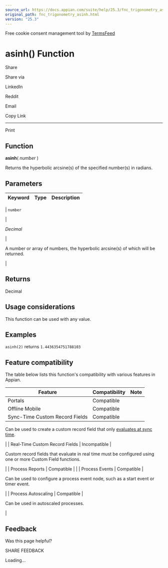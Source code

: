 ```yaml
---
source_url: https://docs.appian.com/suite/help/25.3/fnc_trigonometry_asinh.html
original_path: fnc_trigonometry_asinh.html
version: "25.3"
---
```


Free cookie consent management tool by [TermsFeed](https://www.termsfeed.com/)

# asinh() Function

Share

Share via

LinkedIn

Reddit

Email

Copy Link

* * *

Print

## Function

**asinh**( _number_ )

Returns the hyperbolic arcsine(s) of the specified number(s) in radians.

## Parameters

| Keyword | Type | Description |
| --- | --- | --- |
|
`number`

 |

_Decimal_

 |

A number or array of numbers, the hyperbolic arcsine(s) of which will be returned.

 |

## Returns

Decimal

## Usage considerations

This function can be used with any value.

## Examples

`asinh(2)` returns `1.4436354751788103`

## Feature compatibility

The table below lists this function's compatibility with various features in Appian.

| Feature | Compatibility | Note |
| --- | --- | --- |
| Portals | Compatible |  |
| Offline Mobile | Compatible |  |
| Sync-Time Custom Record Fields | Compatible |
Can be used to create a custom record field that only [evaluates at sync time](custom-record-fields.html#prodlink-sync-time-evaluations).

 |
| Real-Time Custom Record Fields | Incompatible |

Custom record fields that evaluate in real time must be configured using one or more Custom Field functions.

 |
| Process Reports | Compatible |  |
| Process Events | Compatible |

Can be used to configure a process event node, such as a start event or timer event.

 |
| Process Autoscaling | Compatible |

Can be used in autoscaled processes.

 |

## Feedback

Was this page helpful?

SHARE FEEDBACK

Loading...
